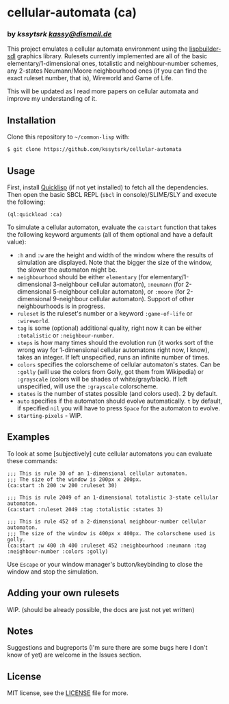 # cellular-automata (ca)
### by _kssytsrk <kassy@dismail.de>_

This project emulates a cellular automata environment using the [lispbuilder-sdl](https://github.com/lispbuilder/lispbuilder) graphics library. Rulesets currently implemented are all of the basic elementary/1-dimensional ones, totalistic and neighbour-number schemes, any 2-states Neumann/Moore neighbourhood ones (if you can find the exact ruleset number, that is), Wireworld and Game of Life. 

This will be updated as I read more papers on cellular automata and improve my understanding of it.

## Installation

Clone this repository to `~/common-lisp` with:

```bash
$ git clone https://github.com/kssytsrk/cellular-automata
```

## Usage

First, install [Quicklisp](https://www.quicklisp.org/beta/) (if not yet installed) to fetch all the dependencies. Then open the basic SBCL REPL (`sbcl` in console)/SLIME/SLY and execute the following:

```common-lisp
(ql:quickload :ca)
```

To simulate a cellular automaton, evaluate the `ca:start` function that takes the following keyword arguments (all of them optional and have a default value):
- `:h` and `:w` are the height and width of the window where the results of simulation are displayed. Note that the bigger the size of the window, the slower the automaton might be.
- `neighbourhood` should be either `elementary` (for elementary/1-dimensional 3-neighbour cellular automaton), `:neumann` (for 2-dimensional 5-neighbour cellular automaton), or `:moore` (for 2-dimensional 9-neighbour cellular automaton). Support of other neighbourhoods is in progress.
- `ruleset` is the ruleset's number or a keyword `:game-of-life` or `:wireworld`. 
- `tag` is some (optional) additional quality, right now it can be either `:totalistic` or `:neighbour-number`.
- `steps` is how many times should the evolution run (it works sort of the wrong way for 1-dimensional cellular automatons right now, I know), takes an integer. If left unspecified, runs an infinite number of times.
- `colors` specifies the colorscheme of cellular automaton's states. Can be `:golly` (will use the colors from Golly, got them from Wikipedia) or `:grayscale` (colors will be shades of white/gray/black). If left unspecified, will use the `:grayscale` colorscheme.
- `states` is the number of states possible (and colors used). 2 by default.
- `auto` specifies if the automaton should evolve automatically. `t` by default, if specified `nil` you will have to press `Space` for the automaton to evolve.
- `starting-pixels` - WIP.

## Examples

To look at some [subjectively] cute cellular automatons you can evaluate these commands:
```common-lisp
;;; This is rule 30 of an 1-dimensional cellular automaton.
;;; The size of the window is 200px x 200px.
(ca:start :h 200 :w 200 :ruleset 30)
```
```common-lisp
;;; This is rule 2049 of an 1-dimensional totalistic 3-state cellular automaton.
(ca:start :ruleset 2049 :tag :totalistic :states 3)
```
```common-lisp
;;; This is rule 452 of a 2-dimensional neighbour-number cellular automaton.
;;; The size of the window is 400px x 400px. The colorscheme used is golly.
(ca:start :w 400 :h 400 :ruleset 452 :neighbourhood :neumann :tag :neighbour-number :colors :golly)
```

Use `Escape` or your window manager's button/keybinding to close the window and stop the simulation.

## Adding your own rulesets
WIP. (should be already possible, the docs are just not yet written)

## Notes
Suggestions and bugreports (I'm sure there are some bugs here I don't know of yet) are welcome in the Issues section.

## License

MIT license, see the [LICENSE](LICENSE) file for more.

